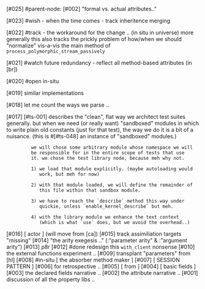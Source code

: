 [#025]       #parent-node: [#002] "formal vs. actual attributes.."

[#023]       #wish - when the time comes - track inheritence merging

[#022]       #track - the workaround for the change .. (in situ in universe)
             more generally this also tracks the prickly problem of
             how/when we should "normalize" vis-a-vis the main method
             of `process_polymorphic_stream_passively`

[#021] #watch future redundancy - reflect all method-based attributes (in [br])

[#020] #open in-situ

[#019]       similar implementations

[#018]       let me count the ways we parse ..

[#017]       [#ts-001] describes the "clean", flat way we architect test
             suites generally. but when we need (or really want) "sandboxed"
             modules in which to write plain old constants (just for
             that test), the way we do it is a bit of a nuisance.
             (this is #[#ts-048] an instance of "sandboxed" modules.)

             we will chose some arbitrary module whose namespace we will
             be responsible for in the entire scope of tests that use
             it. we chose the test library node, because meh why not.

             1) we load that module explicitly. (maybe autoloading would
                work, but meh for now)

             2) with that module loaded, we will define the remainder of
                this file within that sandbox module.

             3) we have to reach the `describe` method this way under
                quickie, unless `enable_kernel_describe` but meh.

             4) with the library module we enhance the text context
                (which is what `use` does, but we avoid the overhead..)


[#016]       [ actor ]  (will move from [ca])
[#015]       track assimiliation targets "missing"
[#014]       "the arity exegesis .." (:"parameter arity" & :"argument arity")
[#013]       p8r
[#012]       #done redesign this `with_client` nonsense
[#010]       the external functions experiment ..
[#009]       transplant "parameters" from [hl]
[#008]       #in-situ [ the absorber method maker ]
[#007]       [ SESSION PATTERN ]
[#006]       for retrospective ..
[#005]       [ from ]
[#004]       [ basic fields ]
[#003]       the declared fields narrative ..
[#002]       the attribute narrative ..
[#001]       discussion of all the property libs ..
